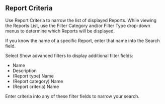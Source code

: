 ## Report Criteria

Use Report Criteria to narrow the list of displayed Reports.
While viewing the Reports List, use the Filter Category and/or Filter Type drop-down menus to determine which Reports will be displayed.

If you know the name of a specific Report, enter that name into the Search field.

Select Show advanced filters to display additional filter fields:
- Name
- Description
- (Report type) Name
- (Report category) Name
- (Report criteria) Name

Enter criteria into any of these filter fields to narrow your search.
